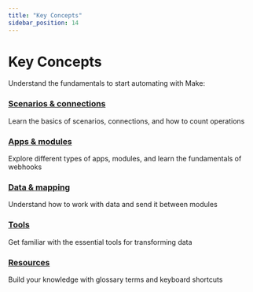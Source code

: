 ```yaml
---
title: "Key Concepts"
sidebar_position: 14
---
```


# Key Concepts

Understand the fundamentals to start automating with Make:

### [Scenarios & connections](https://help.make.com/scenarios-and-connections)
Learn the basics of scenarios, connections, and how to count operations

### [Apps & modules](https://help.make.com/apps-and-modules)
Explore different types of apps, modules, and learn the fundamentals of webhooks

### [Data & mapping](https://help.make.com/data-and-mapping)
Understand how to work with data and send it between modules

### [Tools](https://help.make.com/tools)
Get familiar with the essential tools for transforming data

### [Resources](https://help.make.com/resources)
Build your knowledge with glossary terms and keyboard shortcuts
